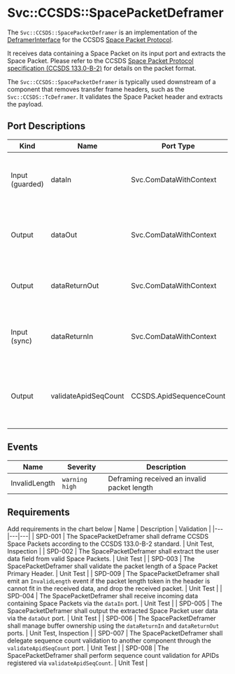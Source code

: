 # Svc::CCSDS::SpacePacketDeframer

The `Svc::CCSDS::SpacePacketDeframer` is an implementation of the [DeframerInterface](../../../Interfaces/docs/sdd.md) for the CCSDS [Space Packet Protocol](https://ccsds.org/Pubs/133x0b2e2.pdf).

It receives data containing a Space Packet on its input port and extracts the Space Packet. Please refer to the CCSDS [Space Packet Protocol specification (CCSDS 133.0-B-2)](https://ccsds.org/Pubs/133x0b2e2.pdf) for details on the packet format.

The `Svc::CCSDS::SpacePacketDeframer` is typically used downstream of a component that removes transfer frame headers, such as the `Svc::CCSDS::TcDeframer`. It validates the Space Packet header and extracts the payload.

## Port Descriptions

| Kind | Name | Port Type | Description |
|---|---|---|---|
| Input (guarded) | dataIn | Svc.ComDataWithContext | Port to receive data containing a Space Packet |
| Output | dataOut | Svc.ComDataWithContext | Port to output the extracted Space Packet payload |
| Output | dataReturnOut | Svc.ComDataWithContext | Port for returning ownership of received buffers |
| Input (sync) | dataReturnIn | Svc.ComDataWithContext | Port receiving back ownership of sent buffers |
| Output | validateApidSeqCount | CCSDS.ApidSequenceCount | Port to request validation of a sequence count for a given APID |

## Events

| Name | Severity | Description |
|---|---|---|
| InvalidLength | `warning high` | Deframing received an invalid packet length |

## Requirements

Add requirements in the chart below
| Name | Description | Validation |
|---|---|---|
| SPD-001 | The SpacePacketDeframer shall deframe CCSDS Space Packets according to the CCSDS 133.0-B-2 standard. | Unit Test, Inspection |
| SPD-002 | The SpacePacketDeframer shall extract the user data field from valid Space Packets. | Unit Test |
| SPD-003 | The SpacePacketDeframer shall validate the packet length of a Space Packet Primary Header. | Unit Test |
| SPD-009 | The SpacePacketDeframer shall emit an `InvalidLength` event if the packet length token in the header is cannot fit in the received data, and drop the received packet. | Unit Test |
| SPD-004 | The SpacePacketDeframer shall receive incoming data containing Space Packets via the `dataIn` port. | Unit Test |
| SPD-005 | The SpacePacketDeframer shall output the extracted Space Packet user data via the `dataOut` port. | Unit Test |
| SPD-006 | The SpacePacketDeframer shall manage buffer ownership using the `dataReturnIn` and `dataReturnOut` ports. | Unit Test, Inspection |
| SPD-007 | The SpacePacketDeframer shall delegate sequence count validation to another component through the `validateApidSeqCount` port. | Unit Test |
| SPD-008 | The SpacePacketDeframer shall perform sequence count validation for APIDs registered via `validateApidSeqCount`. | Unit Test |
